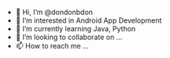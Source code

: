 - 👋 Hi, I’m @dondonbdon
- 👀 I’m interested in Android App Development
- 🌱 I’m currently learning Java, Python
- 💞️ I’m looking to collaborate on ...
- 📫 How to reach me ...

<!---
dondonbdon/dondonbdon is a ✨ special ✨ repository because its `README.md` (this file) appears on your GitHub profile.
You can click the Preview link to take a look at your changes.
--->
